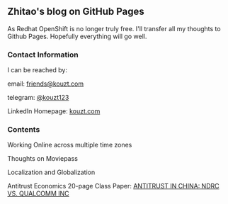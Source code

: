 ## Zhitao's blog on GitHub Pages

As Redhat OpenShift is no longer truly free. I'll transfer all my thoughts to Github Pages. Hopefully everything will go well.

### Contact Information

I can be reached by:

email: [friends@kouzt.com](mailto:friends@kouzt.com)

telegram: [@kouzt123](https://t.me/kouzt123)

LinkedIn Homepage: [kouzt.com](http://www.kouzt.com)

### Contents

Working Online across multiple time zones

Thoughts on Moviepass

Localization and Globalization

Antitrust Economics 20-page Class Paper: [ANTITRUST IN CHINA: NDRC VS. QUALCOMM INC](https://www.zhitaokou.com/Econ_116C_Paper)
